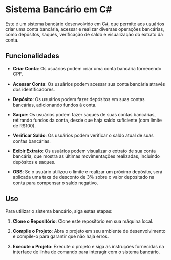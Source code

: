# Sistema Bancário em C#

Este é um sistema bancário desenvolvido em C#, que permite aos usuários criar uma conta bancária, acessar e realizar diversas operações bancárias, como depósitos, saques, verificação de saldo e visualização do extrato da conta.

## Funcionalidades

- **Criar Conta**: Os usuários podem criar uma conta bancária fornecendo CPF.

- **Acessar Conta**: Os usuários podem acessar sua conta bancária através dos identificadores.

- **Depósito**: Os usuários podem fazer depósitos em suas contas bancárias, adicionando fundos à conta.

- **Saque**: Os usuários podem fazer saques de suas contas bancárias, retirando fundos da conta, desde que haja saldo suficiente (com limite de R$100).

- **Verificar Saldo**: Os usuários podem verificar o saldo atual de suas contas bancárias.

- **Exibir Extrato**: Os usuários podem visualizar o extrato de sua conta bancária, que mostra as últimas movimentações realizadas, incluindo depósitos e saques.

- **OBS**: Se o usuário utilizou o limite e realizar um próximo depósito, será aplicada uma taxa de desconto de 3% sobre o valor depositado na conta para compensar o saldo negativo.

## Uso

Para utilizar o sistema bancário, siga estas etapas:

1. **Clone o Repositório**: Clone este repositório em sua máquina local.
   
2. **Compile o Projeto**: Abra o projeto em seu ambiente de desenvolvimento e compile-o para garantir que não haja erros.

3. **Execute o Projeto**: Execute o projeto e siga as instruções fornecidas na interface de linha de comando para interagir com o sistema bancário.
